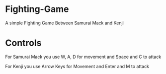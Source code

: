 # Fighting-Game
A simple Fighting Game Between Samurai Mack and Kenji

# Controls
For Samurai Mack you use W, A, D for movement and Space and C to attack

For Kenji you use Arrow Keys for Movement and Enter and M to attack

